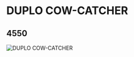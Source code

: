 # DUPLO COW-CATCHER
## 4550
![DUPLO COW-CATCHER](https://lc-www-live-s.legocdn.com/media/bricks/5/2/4541015.jpg)